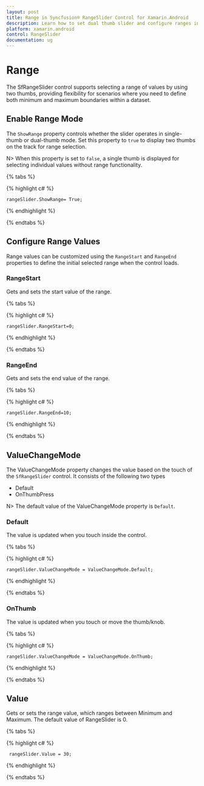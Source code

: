 ```yaml
---
layout: post
title: Range in Syncfusion® RangeSlider Control for Xamarin.Android
description: Learn how to set dual thumb slider and configure ranges in RangeSlider control for selecting minimum and maximum values in Xamarin.Android apps.
platform: xamarin.android
control: RangeSlider
documentation: ug
---
```


# Range

The SfRangeSlider control supports selecting a range of values by using two thumbs, providing flexibility for scenarios where you need to define both minimum and maximum boundaries within a dataset.

## Enable Range Mode

The `ShowRange` property controls whether the slider operates in single-thumb or dual-thumb mode. Set this property to `true` to display two thumbs on the track for range selection.

N> When this property is set to `false`, a single thumb is displayed for selecting individual values without range functionality.

{% tabs %}

{% highlight c# %}

	rangeSlider.ShowRange= True;

{% endhighlight %}

{% endtabs %}

## Configure Range Values

Range values can be customized using the `RangeStart` and `RangeEnd` properties to define the initial selected range when the control loads.
### RangeStart

Gets and sets the start value of the range.

{% tabs %}

{% highlight c# %}

	rangeSlider.RangeStart=0;

{% endhighlight %}

{% endtabs %}

### RangeEnd

Gets and sets the end value of the range.

{% tabs %}

{% highlight c# %}

	rangeSlider.RangeEnd=10;

{% endhighlight  %}

{% endtabs %}

## ValueChangeMode

The ValueChangeMode property changes the value based on the touch of the `SfRangeSlider` control. It consists of the following two types

* Default
* OnThumbPress

N> The default value of the ValueChangeMode property is `Default`.


### Default

The value is updated when you touch inside the control.

{% tabs %}

{% highlight c# %}

	rangeSlider.ValueChangeMode = ValueChangeMode.Default;

{% endhighlight %}

{% endtabs %}


### OnThumb

The value is updated when you touch or move the thumb/knob.

{% tabs %}

{% highlight c# %}

	rangeSlider.ValueChangeMode = ValueChangeMode.OnThumb;

{% endhighlight %}

{% endtabs %}

## Value
Gets or sets the range value, which ranges between Minimum and Maximum. The default value of RangeSlider is 0.

{% tabs %}

{% highlight c# %}

	 rangeSlider.Value = 30;

{% endhighlight %}

{% endtabs %}
